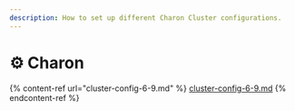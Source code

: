```yaml
---
description: How to set up different Charon Cluster configurations.
---
```


# ⚙ Charon

{% content-ref url="cluster-config-6-9.md" %}
[cluster-config-6-9.md](cluster-config-6-9.md)
{% endcontent-ref %}

